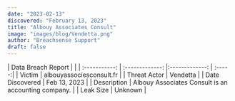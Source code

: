 ```yaml
---
date: "2023-02-13"
discovered: "February 13, 2023"
title: "Albouy Associates Consult"
image: "images/blog/Vendetta.png"
author: "Breachsense Support"
draft: false
---
```


| Data Breach Report           |              | 
| :-----------: | :-------------:     |:-------------:    | :-----:|
| Victim      | albouyassociesconsult.fr      | 
| Threat Actor      | Vendetta      | 
| Date Discovered      | Feb 13, 2023      | 
| Description      | Albouy Associates Consult is an accounting company.      | 
| Leak Size      | Unknown      | 

